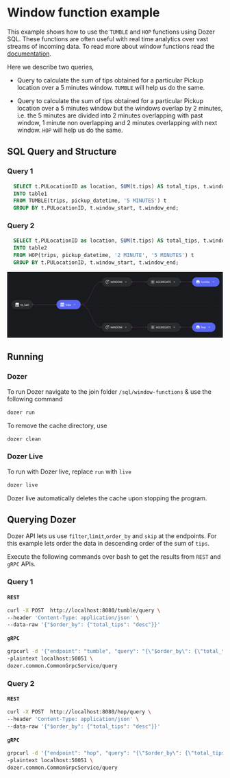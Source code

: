 # Window function example

This example shows how to use the `TUMBLE` and `HOP` functions using Dozer SQL. These functions are often useful with real time analytics over vast streams of incoming data. To read more about window functions read the [documentation](https://getdozer.io/docs/transforming-data/windowing).

Here we describe two queries,
- Query to calculate the sum of tips obtained for a particular Pickup location over a 5 minutes window. `TUMBLE` will help us do the same.

- Query to calculate the sum of tips obtained for a particular Pickup location over a 5 minutes window but the windows overlap by 2 minutes, i.e. the 5 minutes are divided into 2 minutes overlapping with past window, 1 minute non overlapping and 2 minutes overlapping with next window. `HOP` will help us do the same.

## SQL Query and Structure

### Query 1

```sql
  SELECT t.PULocationID as location, SUM(t.tips) AS total_tips, t.window_start as start, t.window_end AS end
  INTO table1
  FROM TUMBLE(trips, pickup_datetime, '5 MINUTES') t
  GROUP BY t.PULocationID, t.window_start, t.window_end;
```

### Query 2

```sql
  SELECT t.PULocationID as location, SUM(t.tips) AS total_tips, t.window_start as start, t.window_end AS end
  INTO table2
  FROM HOP(trips, pickup_datetime, '2 MINUTE', '5 MINUTES') t
  GROUP BY t.PULocationID, t.window_start, t.window_end;
```


![wfunctions_graph](../images/wfunction_graph.png)


## Running


### Dozer

To run Dozer navigate to the join folder `/sql/window-functions` & use the following command

```bash
dozer run
```

To remove the cache directory, use

```bash
dozer clean
```


### Dozer Live

To run with Dozer live, replace `run` with `live`

```bash
dozer live
```

Dozer live automatically deletes the cache upon stopping the program.


## Querying Dozer 

Dozer API lets us use `filter`,`limit`,`order_by` and `skip` at the endpoints. For this example lets order the data in descending order of the sum of `tips`.

Execute the following commands over bash to get the results from `REST` and `gRPC` APIs.

### Query 1

**`REST`**

```bash
curl -X POST  http://localhost:8080/tumble/query \
--header 'Content-Type: application/json' \
--data-raw '{"$order_by": {"total_tips": "desc"}}'
```

**`gRPC`**

```bash
grpcurl -d '{"endpoint": "tumble", "query": "{\"$order_by\": {\"total_tips\": \"desc\"}}"}' \
-plaintext localhost:50051 \
dozer.common.CommonGrpcService/query
```

### Query 2

**`REST`**

```bash
curl -X POST  http://localhost:8080/hop/query \
--header 'Content-Type: application/json' \
--data-raw '{"$order_by": {"total_tips": "desc"}}'
```

**`gRPC`**

```bash
grpcurl -d '{"endpoint": "hop", "query": "{\"$order_by\": {\"total_tips\": \"desc\"}}"}' \
-plaintext localhost:50051 \
dozer.common.CommonGrpcService/query
```